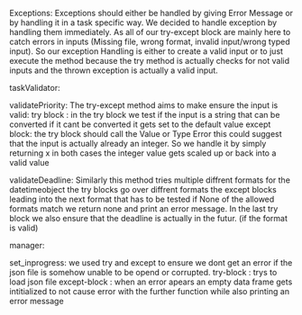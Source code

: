 Exceptions:
Exceptions should either be handled by giving Error Message or by handling it in a task specific way. We decided to handle exception by handling them immediately. As all of our try-except block are mainly here to catch errors in inputs (Missing file, wrong format, invalid input/wrong typed input). So our exception Handling is either to create a valid input or to just execute the method because the try method is actually checks for not valid inputs and the thrown exception is actually a valid input.

taskValidator:

validatePriority:
The try-except method aims to make ensure the input is valid:
try block : in the try block we test if the input is a string that can be converted if it cant be converted it gets set to the default value
except block: the try block should call the Value or Type Error this could suggest that the input is actually already an integer. So we handle it by simply returning x
in both cases the integer value gets scaled up or back into a valid value

validateDeadline:
Similarly this method tries multiple diffrent formats for the datetimeobject the try blocks go over diffrent formats the except blocks leading into the next format that has to be tested if None of the allowed formats match we return none and print an error message. In the last try block we also ensure that the deadline is actually in the futur. (if the format is valid)

manager:

set_inprogress:
we used try and except to ensure we dont get an error if the json file is somehow unable to be opend or corrupted.
try-block : trys to load json file
except-block : when an error apears an empty data frame gets intitialized to not cause error with the further function while also printing an error message